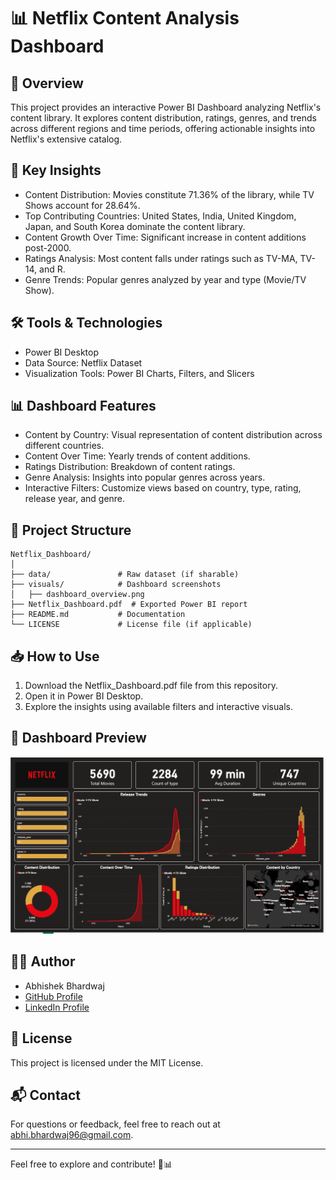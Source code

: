 # 📊 Netflix Content Analysis Dashboard

## 🚀 Overview
This project provides an interactive Power BI Dashboard analyzing Netflix's content library. It explores content distribution, ratings, genres, and trends across different regions and time periods, offering actionable insights into Netflix's extensive catalog.

## 📌 Key Insights
- Content Distribution: Movies constitute 71.36% of the library, while TV Shows account for 28.64%.
- Top Contributing Countries: United States, India, United Kingdom, Japan, and South Korea dominate the content library.
- Content Growth Over Time: Significant increase in content additions post-2000.
- Ratings Analysis: Most content falls under ratings such as TV-MA, TV-14, and R.
- Genre Trends: Popular genres analyzed by year and type (Movie/TV Show).

## 🛠️ Tools & Technologies
- Power BI Desktop
- Data Source: Netflix Dataset
- Visualization Tools: Power BI Charts, Filters, and Slicers

## 📊 Dashboard Features
- Content by Country: Visual representation of content distribution across different countries.
- Content Over Time: Yearly trends of content additions.
- Ratings Distribution: Breakdown of content ratings.
- Genre Analysis: Insights into popular genres across years.
- Interactive Filters: Customize views based on country, type, rating, release year, and genre.

## 📂 Project Structure
```
Netflix_Dashboard/
│
├── data/               # Raw dataset (if sharable)
├── visuals/            # Dashboard screenshots
│   ├── dashboard_overview.png
├── Netflix_Dashboard.pdf  # Exported Power BI report
├── README.md           # Documentation
└── LICENSE             # License file (if applicable)
```

## 📥 How to Use
1. Download the Netflix_Dashboard.pdf file from this repository.
2. Open it in Power BI Desktop.
3. Explore the insights using available filters and interactive visuals.

## 📸 Dashboard Preview
![Dashboard Overview](visuals/Netflix_Dashboard.png)

## 🧑‍💻 Author
- Abhishek Bhardwaj
- [GitHub Profile](https://github.com/abhishekbhardwaj-analyst)
- [LinkedIn Profile](https://linkedin.com/in/ds-abhishek)  

## 📄 License
This project is licensed under the MIT License.

## 📬 Contact
For questions or feedback, feel free to reach out at abhi.bhardwaj96@gmail.com.

---
Feel free to explore and contribute! 🚀📊


